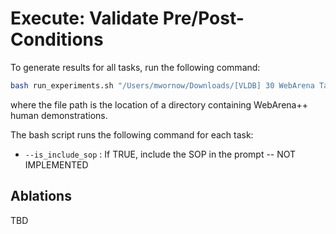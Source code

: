 # Execute: Validate Pre/Post-Conditions

To generate results for all tasks, run the following command:

```bash
bash run_experiments.sh "/Users/mwornow/Downloads/[VLDB] 30 WebArena Tasks"
```

where the file path is the location of a directory containing WebArena++ human demonstrations.

The bash script runs the following command for each task:

* `--is_include_sop` : If TRUE, include the SOP in the prompt -- NOT IMPLEMENTED

## Ablations

TBD